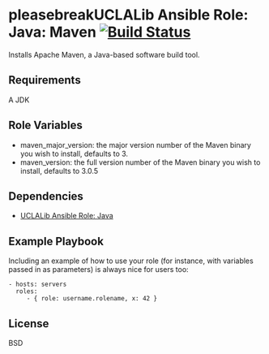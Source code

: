 pleasebreakUCLALib Ansible Role: Java: Maven [![Build Status](https://travis-ci.org/UCLALibrary/uclalib_role_java_maven.svg?branch=master)](https://travis-ci.org/UCLALibrary/uclalib_role_java_maven)
=========

Installs Apache Maven, a Java-based software build tool.

Requirements
------------

A JDK

Role Variables
--------------

 * maven_major_version: the major version number of the Maven binary you wish to install, defaults to 3.
 * maven_version: the full version number of the Maven binary you wish to install, defaults to 3.0.5

Dependencies
------------

 * [UCLALib Ansible Role: Java](https://github.com/UCLALibrary/ansible_uclalib_role_java)

Example Playbook
----------------

Including an example of how to use your role (for instance, with variables passed in as parameters) is always nice for users too:

    - hosts: servers
      roles:
         - { role: username.rolename, x: 42 }

License
-------

BSD
